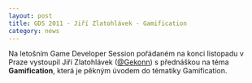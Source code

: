 ```yaml
---
layout: post
title: GDS 2011 - Jiří Zlatohlávek - Gamification
category: news
---
```


<p>Na letošním Game Developer Session pořádaném na konci listopadu v Praze vystoupil Jiří Zlatohlávek (<a href="https://twitter.com/Gekonn">@Gekonn</a>) s přednáškou na téma <b>Gamification</b>, která je pěkným úvodem do tématiky Gamification.</p>
<div class="video-container">
<object width="640" height="360"><param name="movie" value="http://www.youtube.com/v/MoLSNb4Cju8?version=3&amp;hl=cs_CZ&amp;hd=1"></param><param name="allowFullScreen" value="true"></param><param name="allowscriptaccess" value="always"></param><embed src="http://www.youtube.com/v/MoLSNb4Cju8?version=3&amp;hl=cs_CZ&amp;hd=1" type="application/x-shockwave-flash" width="640" height="360" allowscriptaccess="always" allowfullscreen="true"></embed></object>
</div>
